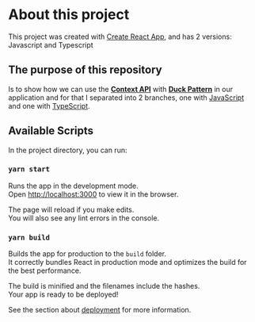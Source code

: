 # About this project

This project was created with [Create React App](https://github.com/facebook/create-react-app), and has 2 versions: Javascript and Typescript

## The purpose of this repository

Is to show how we can use the **[Context API](https://pt-br.reactjs.org/docs/context.html)** with **[Duck Pattern](https://www.freecodecamp.org/news/scaling-your-redux-app-with-ducks-6115955638be/)** in our application and for that I separated into 2 branches, one with [JavaScript](https://github.com/DiegoTeles/react-context-api-structure) and one with [TypeScript](https://github.com/DiegoTeles/react-context-api-structure/tree/typescript-version).

## Available Scripts

In the project directory, you can run:

### `yarn start`

Runs the app in the development mode.\
Open [http://localhost:3000](http://localhost:3000) to view it in the browser.

The page will reload if you make edits.\
You will also see any lint errors in the console.

### `yarn build`

Builds the app for production to the `build` folder.\
It correctly bundles React in production mode and optimizes the build for the best performance.

The build is minified and the filenames include the hashes.\
Your app is ready to be deployed!

See the section about [deployment](https://facebook.github.io/create-react-app/docs/deployment) for more information.
